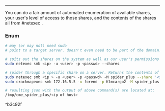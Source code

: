 -- -
You can do a fair amount of automated enumeration of available shares, your user's level of access to those shares, and the contents of the shares all from #netexec .
### Enum
```bash
# may (or may not) need sudo
# point to a target server, doesn't even need to be part of the domain.

# spits out the shares on the system as well as our user's permissions on each share location.
sudo netexec smb <ip> -u <user> -p <passwd> --shares

# spider through a specific share on a server. Returns the contents of the share i.e. files and folders and recursively goes through the folders. Basically spits out the full contents of the share.
sudo netexec smb <ip > -u <user> -p <passwd> -M spider_plus --share '<share>'
sudo crackmapexec smb 172.16.5.5 -u forend -p Klmcargo2 -M spider_plus --share 'Department Shares'

# resulting json with the output of above command(s) are located at:
/tmp/cme_spider_plus/<ip of host> 
```

^b3c92f
